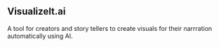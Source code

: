 ## VisualizeIt.ai

A tool for creators and story tellers to create visuals for their narrration automatically using AI.
